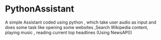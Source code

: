 # PythonAssistant
A simple Assistant coded using python , which take user audio as input and does some task like opening some websites ,Search Wikipedia content, playing music , reading current top headlines (Using NewsAPI))
